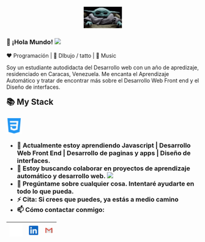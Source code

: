 
<p align="center">
<img src="https://github.com/hargun79/hargun79/blob/master/Assets/hi.gif" style="width: 100px;">
</p>

### 👋 ¡Hola Mundo!  <img src="https://github.com/TheDudeThatCode/TheDudeThatCode/blob/master/Assets/Earth.gif" width="24px">
  
:heart: Programación | :black_heart: DIbujo / tatto | :blue_heart: Music
  

Soy un estudiante autodidacta del Desarrollo web con un año de apredizaje, residenciado en Caracas, Venezuela.
Me encanta el Aprendizaje Automático y tratar de encontrar más sobre el Desarrollo Web Front end y
el Diseño de interfaces.

<h2 style="margin: 1rem 0;">📚 My Stack<h3>
  <img src="./assets/css3.svg" alt="css3" width="40" height="40"/> 

- 🌱 Actualmente estoy aprendiendo Javascript | Desarrollo Web Front End | Desarrollo de paginas y apps  | Diseño de interfaces.
- 👯 Estoy buscando colaborar en proyectos de aprendizaje automático y desarrollo web. <img src="https://media.giphy.com/media/WUlplcMpOCEmTGBtBW/giphy.gif" width="30">
- 💬 Pregúntame sobre cualquier cosa. Intentaré ayudarte en todo lo que pueda.
- ⚡ Cita: Si crees que puedes, ya estás a medio camino 
- 📫 Cómo contactar conmigo:

| [<img src="https://raw.githubusercontent.com/Delta456/Delta456/master/img/github.png" alt="github logo" width="34">](https://github.com/Brian00111) |  [<img src="https://github.com/Amchuz/Amchuz/blob/master/linkedin.jpeg" alt="linkedin logo" width="24">](https://www.linkedin.com/in/brian-alexander-diaz-jimenez-5616491b5/)  |[<img src="https://github.com/Amchuz/Amchuz/blob/master/gmail.jpeg" alt="gmail logo" width="24">](brianalexander18@hotmail.com)  | 
|---|---|---|
